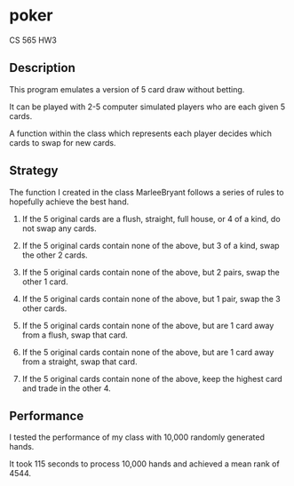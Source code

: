 # poker
CS 565 HW3

## Description
This program emulates a version of 5 card draw without betting. 

It can be played with 2-5 computer simulated players who are each given 5 cards. 

A function within the class which represents each player decides which cards to swap for new cards.

## Strategy
The function I created in the class MarleeBryant follows a series of rules to hopefully achieve the best hand.

1. If the 5 original cards are a flush, straight, full house, or 4 of a kind, do not swap any cards.

2. If the 5 original cards contain none of the above, but 3 of a kind, swap the other 2 cards.

3. If the 5 original cards contain none of the above, but 2 pairs, swap the other 1 card.

4. If the 5 original cards contain none of the above, but 1 pair, swap the 3 other cards.

5. If the 5 original cards contain none of the above, but are 1 card away from a flush, swap that card.

6. If the 5 original cards contain none of the above, but are 1 card away from a straight, swap that card.

7. If the 5 original cards contain none of the above, keep the highest card and trade in the other 4.

## Performance
I tested the performance of my class with 10,000 randomly generated hands.

It took 115 seconds to process 10,000 hands and achieved a mean rank of 4544.


